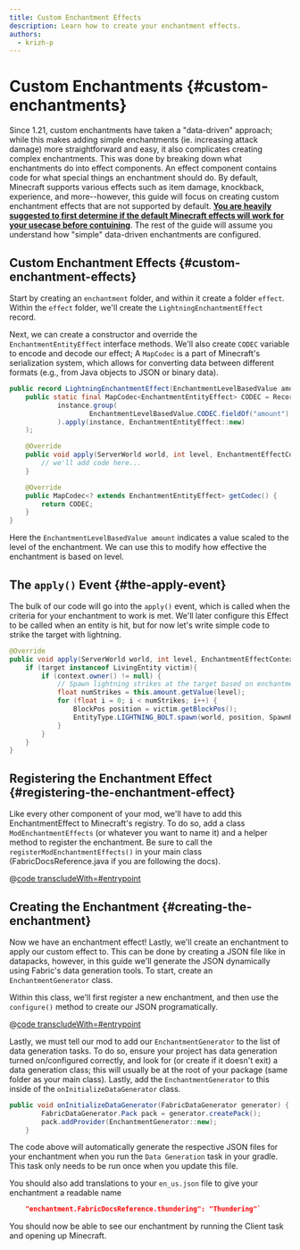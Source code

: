 ```yaml
---
title: Custom Enchantment Effects
description: Learn how to create your enchantment effects.
authors:
  - krizh-p
---
```


# Custom Enchantments {#custom-enchantments}

Since 1.21, custom enchantments have taken a "data-driven" approach; while this makes adding simple enchantments (ie. increasing attack damage) more straightforward and easy, it also complicates creating complex enchantments. This was done by breaking down what enchantments do into effect components. An effect component contains code for what special things an enchantment should do. By default, Minecraft supports various effects such as item damage, knockback, experience, and more--however, this guide will focus on creating custom enchantment effects that are not supported by default. **[You are heavily suggested to first determine if the default Minecraft effects will work for your usecase before contuining](https://minecraft.wiki/w/Enchantment_definition#Effect_components)**. The rest of the guide will assume you understand how "simple" data-driven enchantments are configured.

## Custom Enchantment Effects {#custom-enchantment-effects}

Start by creating an `enchantment` folder, and within it create a folder `effect`. Within the `effect` folder, we'll create the `LightningEnchantmentEffect` record.

Next, we can create a constructor and override the `EnchantmentEntityEffect` interface methods. We'll also create `CODEC` variable to encode and decode our effect; A `MapCodec` is a part of Minecraft's serialization system, which allows for converting data between different formats (e.g., from Java objects to JSON or binary data).

```java
public record LightningEnchantmentEffect(EnchantmentLevelBasedValue amount) implements EnchantmentEntityEffect {
    public static final MapCodec<EnchantmentEntityEffect> CODEC = RecordCodecBuilder.mapCodec(instance ->
            instance.group(
                    EnchantmentLevelBasedValue.CODEC.fieldOf("amount").forGetter(EnchantmentEntityEffect::amount)
            ).apply(instance, EnchantmentEntityEffect::new)
    );

    @Override
    public void apply(ServerWorld world, int level, EnchantmentEffectContext context, Entity target, Vec3d pos) {
        // we'll add code here...
    }

    @Override
    public MapCodec<? extends EnchantmentEntityEffect> getCodec() {
        return CODEC;
    }
}
```

Here the `EnchantmentLevelBasedValue amount` indicates a value scaled to the level of the enchantment. We can use this to modify how effective the enchantment is based on level.

## The `apply()` Event {#the-apply-event}

The bulk of our code will go into the `apply()` event, which is called when the criteria for your enchantment to work is met. We'll later configure this Effect to be called when an entity is hit, but for now let's write simple code to strike the target with lightning.

```java
@Override
public void apply(ServerWorld world, int level, EnchantmentEffectContext context, Entity target, Vec3d pos) {
    if (target instanceof LivingEntity victim){
        if (context.owner() != null) {
            // Spawn lightning strikes at the target based on enchantment level
            float numStrikes = this.amount.getValue(level);
            for (float i = 0; i < numStrikes; i++) {
                BlockPos position = victim.getBlockPos();
                EntityType.LIGHTNING_BOLT.spawn(world, position, SpawnReason.TRIGGERED);
            }
        }
    }
}
```

## Registering the Enchantment Effect {#registering-the-enchantment-effect}

Like every other component of your mod, we'll have to add this EnchantmentEffect to Minecraft's registry. To do so, add a class `ModEnchantmentEffects` (or whatever you want to name it) and a helper method to register the enchantment. Be sure to call the `registerModEnchantmentEffects()` in your main class (FabricDocsReference.java if you are following the docs).

@[code transcludeWith=#entrypoint](@/reference/latest/src/main/java/com/example/docs/enchantment/ModEnchantmentEffects.java)

## Creating the Enchantment {#creating-the-enchantment}

Now we have an enchantment effect! Lastly, we'll create an enchantment to apply our custom effect to. This can be done by creating a JSON file like in datapacks, however, in this guide we'll generate the JSON dynamically using Fabric's data generation tools. To start, create an `EnchantmentGenerator` class.

Within this class, we'll first register a new enchantment, and then use the `configure()` method to create our JSON programatically.

@[code transcludeWith=#entrypoint](@\reference\latest\src\main\java\com\example\docs\data\EnchantmentGenerator.java)

Lastly, we must tell our mod to add our `EnchantmentGenerator` to the list of data generation tasks. To do so, ensure your project has data generation turned on/configured correctly, and look for (or create if it doesn't exit) a data generation class; this will usually be at the root of your package (same folder as your main class). Lastly, add the `EnchantmentGenerator` to this inside of the `onInitializeDataGenerator` class.

```java
public void onInitializeDataGenerator(FabricDataGenerator generator) {
        FabricDataGenerator.Pack pack = generator.createPack();
        pack.addProvider(EnchantmentGenerator::new);
    }
```

The code above will automatically generate the respective JSON files for your enchantment when you run the `Data Generation` task in your gradle. This task only needs to be run once when you update this file.

You should also add translations to your `en_us.json` file to give your enchantment a readable name

```json
    "enchantment.FabricDocsReference.thundering": "Thundering"`
```

You should now be able to see our enchantment by running the Client task and opening up Minecraft.

<VideoPlayer src="/assets/develop/enchantment-effects/thunder.mp4" title="Using the Lightning Effect" />

